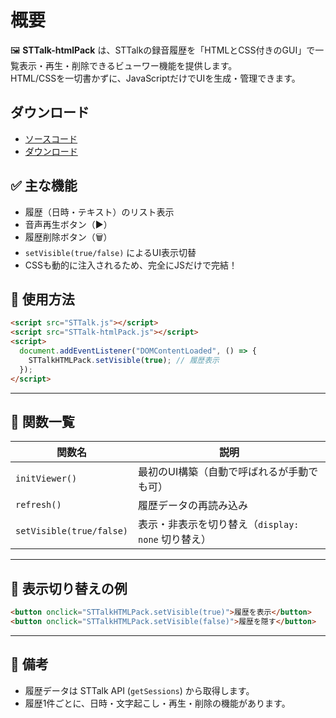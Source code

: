 # 概要

🖼️ **STTalk-htmlPack** は、STTalkの録音履歴を「HTMLとCSS付きのGUI」で一覧表示・再生・削除できるビューワー機能を提供します。  
HTML/CSSを一切書かずに、JavaScriptだけでUIを生成・管理できます。

## ダウンロード

- [ソースコード](https://github.com/da-wa33/STTalk/Packs/js/STTalk-htmlPack.js)
- [ダウンロード](https://github.com/da-wa33/STTalk/releases/latest)

## ✅ 主な機能

- 履歴（日時・テキスト）のリスト表示
- 音声再生ボタン（▶）
- 履歴削除ボタン（🗑）
- `setVisible(true/false)` によるUI表示切替
- CSSも動的に注入されるため、完全にJSだけで完結！



## 🚀 使用方法

```html
<script src="STTalk.js"></script>
<script src="STTalk-htmlPack.js"></script>
<script>
  document.addEventListener("DOMContentLoaded", () => {
    STTalkHTMLPack.setVisible(true); // 履歴表示
  });
</script>
```

---

## 🔧 関数一覧

| 関数名 | 説明 |
|--------|------|
| `initViewer()` | 最初のUI構築（自動で呼ばれるが手動でも可） |
| `refresh()` | 履歴データの再読み込み |
| `setVisible(true/false)` | 表示・非表示を切り替え（`display: none` 切り替え） |

---

## 🧩 表示切り替えの例

```html
<button onclick="STTalkHTMLPack.setVisible(true)">履歴を表示</button>
<button onclick="STTalkHTMLPack.setVisible(false)">履歴を隠す</button>
```

---

## 📁 備考

- 履歴データは STTalk API (`getSessions`) から取得します。
- 履歴1件ごとに、日時・文字起こし・再生・削除の機能があります。

